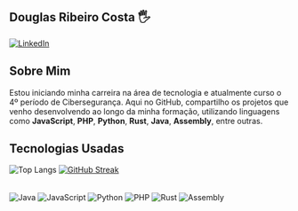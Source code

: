 ## Douglas Ribeiro Costa 🖐️

[![LinkedIn](https://img.shields.io/badge/LinkedIn-0077B5?style=for-the-badge&logo=linkedin&logoColor=white)](https://www.linkedin.com/in/douglas-ribeiro-costa/)

## Sobre Mim

Estou iniciando minha carreira na área de tecnologia e atualmente curso o 4º período de Cibersegurança. Aqui no GitHub, compartilho os projetos que venho desenvolvendo ao longo da minha formação, utilizando linguagens como **JavaScript**, **PHP**, **Python**, **Rust**, **Java**, **Assembly**, entre outras.

## Tecnologias Usadas

![Top Langs](https://github-readme-stats.vercel.app/api/top-langs/?username=Douglas-RC-08&theme=transparent )
[![GitHub Streak](https://streak-stats.demolab.com/?user=Douglas-RC-08&theme=dark)](https://git.io/streak-stats)

<div style="display: inline_block"><br/>
    <img align="center" alt="Java" src="https://img.shields.io/badge/Java-ED8B00?style=for-the-badge&logo=openjdk&logoColor=white" />
    <img align="center" alt="JavaScript" src="https://img.shields.io/badge/JavaScript-F7DF1E?style=for-the-badge&logo=javascript&logoColor=black" />
    <img align="center" alt="Python" src="https://img.shields.io/badge/Python-14354C?style=for-the-badge&logo=python&logoColor=white" />
    <img align="center" alt="PHP" src="https://img.shields.io/badge/PHP-777BB4?style=for-the-badge&logo=php&logoColor=white" />
    <img align="center" alt="Rust" src="https://img.shields.io/badge/Rust-000000?style=for-the-badge&logo=rust&logoColor=white" />
    <img align="center" alt="Assembly" src="https://img.shields.io/badge/Assembly-555555?style=for-the-badge&logo=gnubash&logoColor=white" />
</div>
